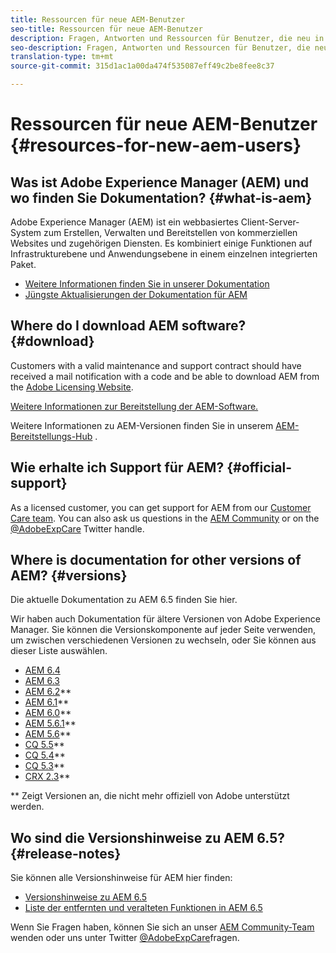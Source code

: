 ```yaml
---
title: Ressourcen für neue AEM-Benutzer
seo-title: Ressourcen für neue AEM-Benutzer
description: Fragen, Antworten und Ressourcen für Benutzer, die neu in AEM sind
seo-description: Fragen, Antworten und Ressourcen für Benutzer, die neu in AEM sind
translation-type: tm+mt
source-git-commit: 315d1ac1a00da474f535087eff49c2be8fee8c37

---
```



# Ressourcen für neue AEM-Benutzer {#resources-for-new-aem-users}

## Was ist Adobe Experience Manager (AEM) und wo finden Sie Dokumentation? {#what-is-aem}

Adobe Experience Manager (AEM) ist ein webbasiertes Client-Server-System zum Erstellen, Verwalten und Bereitstellen von kommerziellen Websites und zugehörigen Diensten. Es kombiniert einige Funktionen auf Infrastrukturebene und Anwendungsebene in einem einzelnen integrierten Paket.

* [Weitere Informationen finden Sie in unserer Dokumentation](/help/sites-deploying/home.md)
* [Jüngste Aktualisierungen der Dokumentation für AEM](https://helpx.adobe.com/experience-manager/documentation-updates.html)

## Where do I download AEM software? {#download}

Customers with a valid maintenance and support contract should have received a mail notification with a code and be able to download AEM from the [Adobe Licensing Website](http://licensing.adobe.com/).

[Weitere Informationen zur Bereitstellung der AEM-Software.](/help/sites-deploying/home.md)

Weitere Informationen zu AEM-Versionen finden Sie in unserem [AEM-Bereitstellungs-Hub](https://helpx.adobe.com/experience-manager/aem-releases-updates.html) .

## Wie erhalte ich Support für AEM? {#official-support}

As a licensed customer, you can get support for AEM from our [Customer Care team](https://helpx.adobe.com/marketing-cloud/contact-support.html). You can also ask us questions in the [AEM Community](https://forums.adobe.com/community/experience-cloud/marketing-cloud/experience-manager) or on the [@AdobeExpCare](https://twitter.com/adobeexpcare) Twitter handle.

## Where is documentation for other versions of AEM? {#versions}

Die aktuelle Dokumentation zu AEM 6.5 finden Sie hier.

Wir haben auch Dokumentation für ältere Versionen von Adobe Experience Manager. Sie können die Versionskomponente auf jeder Seite verwenden, um zwischen verschiedenen Versionen zu wechseln, oder Sie können aus dieser Liste auswählen.

* [AEM 6.4](https://helpx.adobe.com/support/experience-manager/6-4.html)
* [AEM 6.3](https://helpx.adobe.com/support/experience-manager/6-3.html)
* [AEM 6.2](https://helpx.adobe.com/support/experience-manager/6-2.html)**
* [AEM 6.1](https://docs.adobe.com/docs/en/aem/6-1.html)**
* [AEM 6.0](https://docs.adobe.com/docs/en/aem/6-0.html)**
* [AEM 5.6.1](https://helpx.adobe.com/experience-manager/aem-previous-versions.html)**
* [AEM 5.6](https://helpx.adobe.com/experience-manager/aem-previous-versions.html)**
* [CQ 5.5](https://helpx.adobe.com/experience-manager/aem-previous-versions.html)**
* [CQ 5.4](https://helpx.adobe.com/experience-manager/aem-previous-versions.html)**
* [CQ 5.3](https://helpx.adobe.com/experience-manager/aem-previous-versions.html)**
* [CRX 2.3](https://helpx.adobe.com/experience-manager/aem-previous-versions.html)**

** Zeigt Versionen an, die nicht mehr offiziell von Adobe unterstützt werden.

## Wo sind die Versionshinweise zu AEM 6.5? {#release-notes}

Sie können alle Versionshinweise für AEM hier finden:

* [Versionshinweise zu AEM 6.5](/help/release-notes/home.md)
* [Liste der entfernten und veralteten Funktionen in AEM 6.5](/help/release-notes/deprecated-removed-features.md)

Wenn Sie Fragen haben, können Sie sich an unser [AEM Community-Team](http://help-forums.adobe.com/content/adobeforums/en/experience-manager-forum/adobe-experience-manager.html) wenden oder uns unter Twitter [@AdobeExpCare](https://twitter.com/adobeexpcare)fragen.
